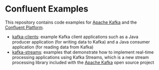 # Confluent Examples

This repository contains code examples for [Apache Kafka](http://kafka.apache.org/) and the
[Confluent Platform](http://www.confluent.io/product).

* [kafka-clients](kafka-clients/): example Kafka client applications such as a Java producer application
  (for writing data to Kafka) and a Java consumer application (for reading data from Kafka)
* [kafka-streams](kafka-streams/): examples that demonstrate how to implement real-time processing applications using
   Kafka Streams, which is a new stream processing library included with the [Apache Kafka](http://kafka.apache.org/)
   open source project
